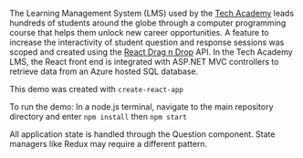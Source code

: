 The Learning Management System (LMS) used by the [Tech Academy](https://www.learncodinganywhere.com/) leads hundreds of students around the globe through a computer programming course that helps them unlock new career opportunities. A feature to increase the interactivity of student question and response sessions was scoped and created using the [React Drag n Drop](https://react-dnd.github.io/react-dnd/) API. In the Tech Academy LMS, the React front end is integrated with ASP.NET MVC controllers to retrieve data from an Azure hosted SQL database.

This demo was created with `create-react-app`

To run the demo:
In a node.js terminal, navigate to the main repository directory and enter `npm install` then `npm start`

All application state is handled through the Question component. State managers like Redux may require a different pattern.